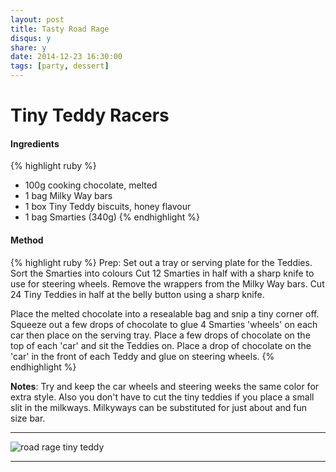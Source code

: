 ```yaml
---
layout: post
title: Tasty Road Rage
disqus: y
share: y
date: 2014-12-23 16:30:00
tags: [party, dessert]
---
```


# Tiny Teddy Racers


#### Ingredients
{% highlight ruby %}
- 100g cooking chocolate, melted
- 1 bag Milky Way bars
- 1 box Tiny Teddy biscuits, honey flavour
- 1 bag Smarties (340g)
{% endhighlight %}


#### Method
{% highlight ruby %}
Prep: 
 Set out a tray or serving plate for the Teddies.
 Sort the Smarties into colours 
 Cut 12 Smarties in half with a sharp knife to use for steering wheels.
Remove the wrappers from the Milky Way bars.
Cut 24 Tiny Teddies in half at the belly button using a sharp knife.

Place the melted chocolate into a resealable bag and snip a tiny corner off. Squeeze out a few drops of chocolate to glue 4 Smarties 'wheels' on each car then place on the serving tray.
Place a few drops of chocolate on the top of each 'car' and sit the Teddies on. 
Place a drop of chocolate on the 'car' in the front of each Teddy and glue on steering wheels.
{% endhighlight %}

**Notes**: Try and keep the car wheels and steering weeks the same color for extra style. 
Also you don't have to cut the tiny teddies if you place a small slit in the milkways.
Milkyways can be substituted for just about and fun size bar.


---

![road rage tiny teddy](http://thewhoot.com.au/wp-content/uploads/2013/09/Cranky-tiny-teddy.jpg)


---
